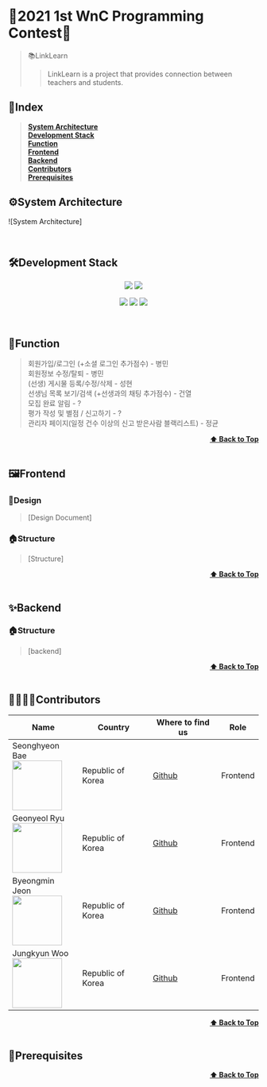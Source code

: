 # 💫2021 1st WnC Programming Contest💫
> 📚LinkLearn
> > LinkLearn is a project that provides connection between teachers and students.
## 📝Index
> <b><a href="#system-architecture">System Architecture</a></b> </br>
> <b><a href="#development-stack">Development Stack</a></b></br>
> <b><a href="#function">Function</a></b></br>
> <b><a href="#frontend">Frontend</a></b></br>
> <b><a href="#backend">Backend</a></b></br>
> <b><a href="#contributors">Contributors</a></b></br>
> <b><a href="#prerequisites">Prerequisites</a></b></br>
 
## ⚙System Architecture
![System Architecture]

<br>

## 🛠Development Stack
<p align="center">
  <img src="https://img.shields.io/badge/React-v17.0.2-blue" />
  <img src="https://img.shields.io/badge/VSCode-blue" />
</p>
<p align="center" text-align="center" width="100%">
  <img src="https://img.shields.io/github/contributors/1st-WnC-Programming/LinkLearn?color=brightgreen" />
  <img src="https://img.shields.io/github/last-commit/1st-WnC-Programming/LinkLearn?color=red" />
  <img src="https://img.shields.io/github/commit-activity/w/1st-WnC-Programming/LinkLearn?color=red" />
</p>

<br>

## 📱Function
  > 회원가입/로그인 (+소셜 로그인 추가점수) - 병민 </br>
  > 회원정보 수정/탈퇴 - 병민 </br>
  > (선생) 게시물 등록/수정/삭제 - 성현 </br>
  > 선생님 목록 보기/검색 (+선생과의 채팅 추가점수) - 건열 </br>
  > 모집 완료 알림 - ? </br>
  > 평가 작성 및 별점 / 신고하기 - ? </br>
  > 관리자 페이지(일정 건수 이상의 신고 받은사람 블랙리스트) - 정균 </br>
<div align="right">
    <b><a href="#2021-1st-wnc-programming-contest">⬆️ Back to Top</a></b>
</div>

<br>

## 🖼Frontend
### 🎨Design
  > [Design Document]   
  
### 🏠Structure  
  > [Structure]
 
<div align="right">
    <b><a href="#2021-1st-wnc-programming-contest">⬆️ Back to Top</a></b>
</div>

<br>

## ✨Backend
### 🏠Structure
  > [backend]   
<div align="right">
    <b><a href="#2021-1st-WnC-Programming-Contest">⬆️ Back to Top</a></b>
</div>

<br>

## 👨‍👨‍👦‍👦Contributors
| Name | Country | Where to find us | Role |
| ---- | ------- | ----------------- | ---- |
| Seonghyeon Bae <br /> <img src="https://avatars.githubusercontent.com/bae-sh" width="100" />  | Republic of Korea | [Github](https://github.com/bae-sh)| Frontend |
| Geonyeol Ryu <br /> <img src="https://avatars.githubusercontent.com/rjsduf0503" width="100" />  | Republic of Korea | [Github](https://github.com/rjsduf0503)| Frontend |
| Byeongmin Jeon <br /> <img src="https://avatars.githubusercontent.com/jeonbyeongmin" width="100" />  | Republic of Korea | [Github](https://github.com/jeonbyeongmin)| Frontend |
| Jungkyun Woo  <br /> <img src="https://avatars.githubusercontent.com/woo-jk" width="100" />  | Republic of Korea | [Github](https://github.com/woo-jk)| Frontend |

<div align="right">
    <b><a href="#2021-1st-wnc-programming-contest">⬆️ Back to Top</a></b>
</div>

<br>

## 📌Prerequisites

<div align="right">
    <b><a href="#2021-1st-wnc-programming-contest">⬆️ Back to Top</a></b>
</div>
